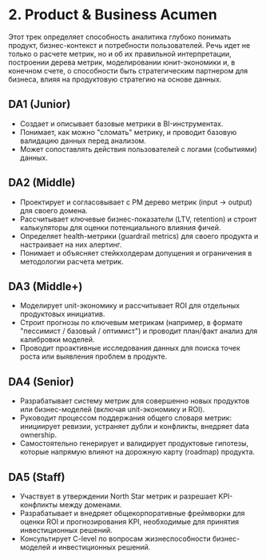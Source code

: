 # 2. Product & Business Acumen

Этот трек определяет способность аналитика глубоко понимать продукт, бизнес-контекст и потребности пользователей. Речь идет не только о расчете метрик, но и об их правильной интерпретации, построении дерева метрик, моделировании юнит-экономики и, в конечном счете, о способности быть стратегическим партнером для бизнеса, влияя на продуктовую стратегию на основе данных.

## DA1 (Junior)
- Создает и описывает базовые метрики в BI-инструментах.
- Понимает, как можно "сломать" метрику, и проводит базовую валидацию данных перед анализом.
- Может сопоставлять действия пользователей с логами (событиями) данных.

## DA2 (Middle)
- Проектирует и согласовывает с PM дерево метрик (input -> output) для своего домена.
- Рассчитывает ключевые бизнес-показатели (LTV, retention) и строит калькуляторы для оценки потенциального влияния фичей.
- Определяет health-метрики (guardrail metrics) для своего продукта и настраивает на них алертинг.
- Понимает и объясняет стейкхолдерам допущения и ограничения в методологии расчета метрик.

## DA3 (Middle+)
- Моделирует unit-экономику и рассчитывает ROI для отдельных продуктовых инициатив.
- Строит прогнозы по ключевым метрикам (например, в формате "пессимист / базовый / оптимист") и проводит план/факт анализ для калибровки моделей.
- Проводит проактивные исследования данных для поиска точек роста или выявления проблем в продукте.

## DA4 (Senior)
- Разрабатывает систему метрик для совершенно новых продуктов или бизнес-моделей (включая unit-экономику и ROI).
- Руководит процессом поддержания общего словаря метрик: инициирует ревизии, устраняет дубли и конфликты, внедряет data ownership.
- Самостоятельно генерирует и валидирует продуктовые гипотезы, которые напрямую влияют на дорожную карту (roadmap) продукта.

## DA5 (Staff)
- Участвует в утверждении North Star метрик и разрешает KPI-конфликты между доменами.
- Разрабатывает и внедряет общекорпоративные фреймворки для оценки ROI и прогнозирования KPI, необходимые для принятия инвестиционных решений.
- Консультирует C-level по вопросам жизнеспособности бизнес-моделей и инвестиционных решений. 
